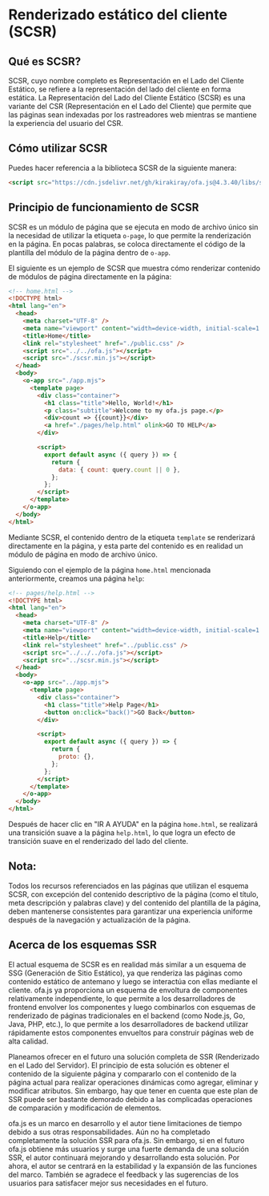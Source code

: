 # Renderizado estático del cliente (SCSR)

## Qué es SCSR?

SCSR, cuyo nombre completo es Representación en el Lado del Cliente Estático, se refiere a la representación del lado del cliente en forma estática. La Representación del Lado del Cliente Estático (SCSR) es una variante del CSR (Representación en el Lado del Cliente) que permite que las páginas sean indexadas por los rastreadores web mientras se mantiene la experiencia del usuario del CSR.

## Cómo utilizar SCSR

Puedes hacer referencia a la biblioteca SCSR de la siguiente manera:

```html
<script src="https://cdn.jsdelivr.net/gh/kirakiray/ofa.js@4.3.40/libs/scsr/dist/scsr.min.js"></script>
```

## Principio de funcionamiento de SCSR

SCSR es un módulo de página que se ejecuta en modo de archivo único sin la necesidad de utilizar la etiqueta `o-page`, lo que permite la renderización en la página. En pocas palabras, se coloca directamente el código de la plantilla del módulo de la página dentro de `o-app`.

El siguiente es un ejemplo de SCSR que muestra cómo renderizar contenido de módulos de página directamente en la página:

```html
<!-- home.html -->
<!DOCTYPE html>
<html lang="en">
  <head>
    <meta charset="UTF-8" />
    <meta name="viewport" content="width=device-width, initial-scale=1.0" />
    <title>Home</title>
    <link rel="stylesheet" href="./public.css" />
    <script src="../../ofa.js"></script>
    <script src="./scsr.min.js"></script>
  </head>
  <body>
    <o-app src="./app.mjs">
      <template page>
        <div class="container">
          <h1 class="title">Hello, World!</h1>
          <p class="subtitle">Welcome to my ofa.js page.</p>
          <div>count => {{count}}</div>
          <a href="./pages/help.html" olink>GO TO HELP</a>
        </div>

        <script>
          export default async ({ query }) => {
            return {
              data: { count: query.count || 0 },
            };
          };
        </script>
      </template>
    </o-app>
  </body>
</html>
```

Mediante SCSR, el contenido dentro de la etiqueta `template` se renderizará directamente en la página, y esta parte del contenido es en realidad un módulo de página en modo de archivo único.

Siguiendo con el ejemplo de la página `home.html` mencionada anteriormente, creamos una página `help`:

```html
<!-- pages/help.html -->
<!DOCTYPE html>
<html lang="en">
  <head>
    <meta charset="UTF-8" />
    <meta name="viewport" content="width=device-width, initial-scale=1.0" />
    <title>Help</title>
    <link rel="stylesheet" href="../public.css" />
    <script src="../../../ofa.js"></script>
    <script src="../scsr.min.js"></script>
  </head>
  <body>
    <o-app src="../app.mjs">
      <template page>
        <div class="container">
          <h1 class="title">Help Page</h1>
          <button on:click="back()">GO Back</button>
        </div>

        <script>
          export default async ({ query }) => {
            return {
              proto: {},
            };
          };
        </script>
      </template>
    </o-app>
  </body>
</html>

```

Después de hacer clic en "IR A AYUDA" en la página `home.html`, se realizará una transición suave a la página `help.html`, lo que logra un efecto de transición suave en el renderizado del lado del cliente.

## Nota:

Todos los recursos referenciados en las páginas que utilizan el esquema SCSR, con excepción del contenido descriptivo de la página (como el título, meta descripción y palabras clave) y del contenido del plantilla de la página, deben mantenerse consistentes para garantizar una experiencia uniforme después de la navegación y actualización de la página.

## Acerca de los esquemas SSR

El actual esquema de SCSR es en realidad más similar a un esquema de SSG (Generación de Sitio Estático), ya que renderiza las páginas como contenido estático de antemano y luego se interactúa con ellas mediante el cliente. ofa.js ya proporciona un esquema de envoltura de componentes relativamente independiente, lo que permite a los desarrolladores de frontend envolver los componentes y luego combinarlos con esquemas de renderizado de páginas tradicionales en el backend (como Node.js, Go, Java, PHP, etc.), lo que permite a los desarrolladores de backend utilizar rápidamente estos componentes envueltos para construir páginas web de alta calidad.

Planeamos ofrecer en el futuro una solución completa de SSR (Renderizado en el Lado del Servidor). El principio de esta solución es obtener el contenido de la siguiente página y compararlo con el contenido de la página actual para realizar operaciones dinámicas como agregar, eliminar y modificar atributos. Sin embargo, hay que tener en cuenta que este plan de SSR puede ser bastante demorado debido a las complicadas operaciones de comparación y modificación de elementos.

ofa.js es un marco en desarrollo y el autor tiene limitaciones de tiempo debido a sus otras responsabilidades. Aún no ha completado completamente la solución SSR para ofa.js. Sin embargo, si en el futuro ofa.js obtiene más usuarios y surge una fuerte demanda de una solución SSR, el autor continuará mejorando y desarrollando esta solución. Por ahora, el autor se centrará en la estabilidad y la expansión de las funciones del marco. También se agradece el feedback y las sugerencias de los usuarios para satisfacer mejor sus necesidades en el futuro.